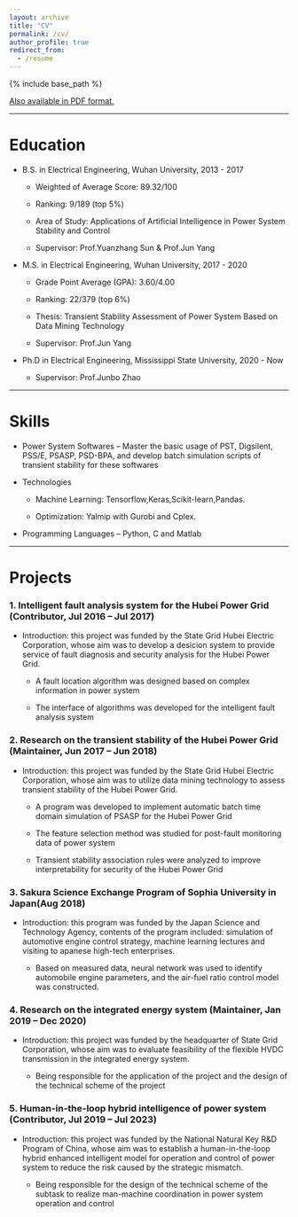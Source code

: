 ```yaml
---
layout: archive
title: "CV"
permalink: /cv/
author_profile: true
redirect_from:
  - /resume
---
```


{% include base_path %}

[Also available in PDF format.](https://github.com/TBendong/TBendong.github.io/blob/master/CV_Bendong%20Tan.pdf )

------

Education
======

* B.S. in Electrical Engineering, Wuhan University, 2013 - 2017

	* Weighted of Average Score: 89.32/100

	* Ranking: 9/189 (top 5%)

	* Area of Study: Applications of Artificial Intelligence in Power System Stability and Control

	* Supervisor: Prof.Yuanzhang Sun & Prof.Jun Yang

* M.S. in Electrical Engineering, Wuhan University, 2017 - 2020

	* Grade Point Average (GPA): 3.60/4.00
	
	* Ranking: 22/379 (top 6%)
	
	* Thesis: Transient Stability Assessment of Power System Based on Data Mining Technology
	* Supervisor: Prof.Jun Yang

* Ph.D in  Electrical Engineering, Mississippi State University, 2020 - Now

	* Supervisor: Prof.Junbo Zhao

------

Skills
======
* Power System Softwares – Master the basic usage of PST, Digsilent, PSS/E, PSASP, PSD-BPA, and develop batch simulation scripts of transient stability for these softwares

* Technologies
	* Machine Learning: Tensorflow,Keras,Scikit-learn,Pandas.
	
	* Optimization: Yalmip with Gurobi and Cplex.

* Programming Languages – Python, C and Matlab

------

Projects
======
### 1. Intelligent fault analysis system for the Hubei Power Grid (Contributor, Jul 2016 – Jul 2017)

* Introduction: this project was funded by the State Grid Hubei Electric Corporation, whose aim was to develop a desicion system to provide service of fault diagnosis and security analysis for the Hubei Power Grid.

	* A fault location algorithm was designed based on complex information in power system
			
	* The interface of algorithms was developed for the intelligent fault analysis system

###  2. Research on the transient stability of the Hubei Power Grid (Maintainer, Jun 2017 – Jun 2018)

* Introduction: this project was funded by the State Grid Hubei Electric Corporation, whose aim was to utilize data mining technology to assess transient stability of the Hubei Power Grid.

	* A program was developed to implement automatic batch time domain simulation of PSASP for the Hubei Power Grid
	
	* The feature selection method was studied for post-fault monitoring data of power system
	
	* Transient stability association rules were analyzed to improve interpretability for security of the Hubei Power Grid

### 3. Sakura Science Exchange Program of Sophia University in Japan(Aug 2018)

* Introduction: this program was funded by the Japan Science and Technology Agency, contents of the program included: simulation of automotive engine control strategy, machine learning lectures and visiting to apanese high-tech enterprises.

	* Based on measured data, neural network was used to identify automobile engine parameters, and the air-fuel ratio control model was constructed.

### 4. Research on the integrated energy system (Maintainer, Jan 2019 – Dec 2020)

* Introduction: this project was funded by the headquarter of State Grid Corporation, whose aim was to evaluate feasibility of the flexible HVDC transmission in the integrated energy system.

	*  Being responsible for the application of the project and the design of the technical scheme of the project

### 5. Human-in-the-loop hybrid intelligence of power system (Contributor, Jul 2019 – Jul 2023)

* Introduction: this project was funded by the National Natural Key R&D Program of China, whose aim was to establish a human-in-the-loop hybrid enhanced intelligent model for operation and control of power system to reduce the risk caused by the strategic mismatch.

	* Being responsible for the design of the technical scheme of the subtask to realize man-machine coordination in power system operation and control
